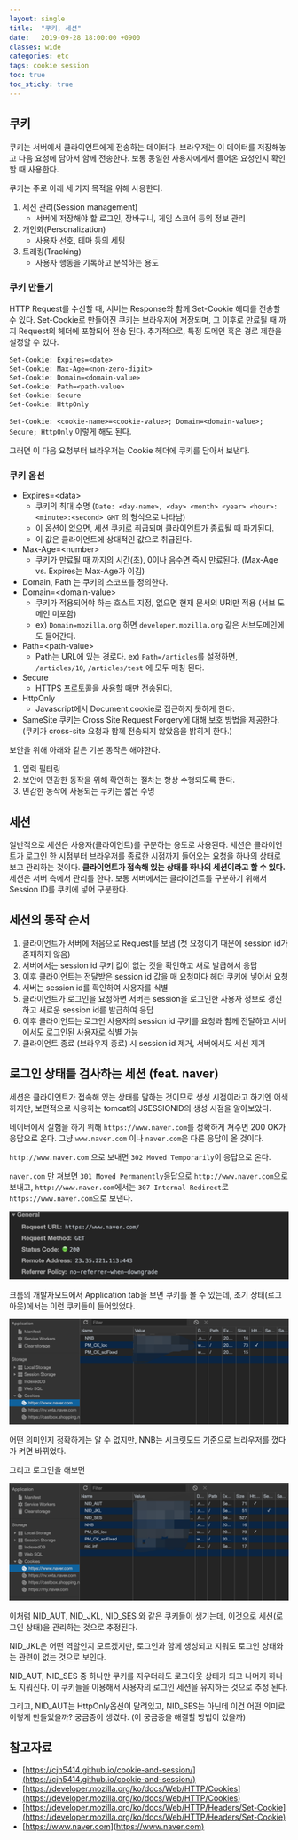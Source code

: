 ```yaml
---
layout: single
title:  "쿠키, 세션"
date:   2019-09-28 18:00:00 +0900
classes: wide
categories: etc
tags: cookie session
toc: true
toc_sticky: true
---
```


## 쿠키

쿠키는 서버에서 클라이언트에게 전송하는 데이터다. 브라우저는 이 데이터를 저장해놓고 다음 요청에 담아서 함께 전송한다. 보통 동일한 사용자에게서 들어온 요청인지 확인 할 때 사용한다.

쿠키는 주로 아래 세 가지 목적을 위해 사용한다.

1. 세션 관리(Session management)
   - 서버에 저장해야 할 로그인, 장바구니, 게임 스코어 등의 정보 관리
2. 개인화(Personalization)
   - 사용자 선호, 테마 등의 세팅
3. 트래킹(Tracking)
   - 사용자 행동을 기록하고 분석하는 용도

### 쿠키 만들기

HTTP Request를 수신할 때, 서버는 Response와 함께 Set-Cookie 헤더를 전송할 수 있다. Set-Cookie로 만들어진 쿠키는 브라우저에 저장되며, 그 이후로 만료될 때 까지 Request의 헤더에 포함되어 전송 된다. 추가적으로, 특정 도메인 혹은 경로 제한을 설정할 수 있다.

```http
Set-Cookie: Expires=<date>
Set-Cookie: Max-Age=<non-zero-digit>
Set-Cookie: Domain=<domain-value>
Set-Cookie: Path=<path-value>
Set-Cookie: Secure
Set-Cookie: HttpOnly
```

`Set-Cookie: <cookie-name>=<cookie-value>; Domain=<domain-value>; Secure; HttpOnly` 이렇게 해도 된다.

그러면 이 다음 요청부터 브라우저는 Cookie 헤더에 쿠키를 담아서 보낸다.

### 쿠키 옵션

- Expires=\<data\>
  - 쿠키의 최대 수명 (`Date: <day-name>, <day> <month> <year> <hour>:<minute>:<second> GMT` 의 형식으로 나타남)
  - 이 옵션이 없으면, 세션 쿠키로 취급되며 클라이언트가 종료될 때 파기된다.
  - 이 값은 클라이언트에 상대적인 값으로 취급된다.
- Max-Age=\<number\>
  - 쿠키가 만료될 때 까지의 시간(초), 0이나 음수면 즉시 만료된다. (Max-Age vs. Expires는 Max-Age가 이김)
- Domain, Path 는 쿠키의 스코프를 정의한다.
- Domain=\<domain-value\>
  - 쿠키가 적용되어야 하는 호스트 지정, 없으면 현재 문서의 URI만 적용 (서브 도메인 미포함)
  - ex) `Domain=mozilla.org` 하면 `developer.mozilla.org` 같은 서브도메인에도 들어간다.
- Path=\<path-value\>
  - Path는 URL에 있는 경로다. ex) `Path=/articles`를 설정하면, `/articles/10`, `/articles/test` 에 모두 매칭 된다.
- Secure
  - HTTPS 프로토콜을 사용할 때만 전송된다.
- HttpOnly
  - Javascript에서 Document.cookie로 접근하지 못하게 한다.
- SameSite 쿠키는 Cross Site Request Forgery에 대해 보호 방법을 제공한다. (쿠키가 cross-site 요청과 함께 전송되지 않았음을 밝히게 한다.)

보안을 위해 아래와 같은 기본 동작은 해야한다.

1. 입력 필터링
2. 보안에 민감한 동작을 위해 확인하는 절차는 항상 수행되도록 한다.
3. 민감한 동작에 사용되는 쿠키는 짧은 수명

## 세션

일반적으로 세션은 사용자(클라이언트)를 구분하는 용도로 사용된다. 세션은 클라이언트가 로그인 한 시점부터 브라우저를 종료한 시점까지 들어오는 요청을 하나의 상태로 보고 관리하는 것이다. **클라이언트가 접속해 있는 상태를 하나의 세션이라고 할 수 있다.**
세션은 서버 측에서 관리를 한다. 보통 서버에서는 클라이언트를 구분하기 위해서 Session ID를 쿠키에 넣어 구분한다.

## 세션의 동작 순서

1. 클라이언트가 서버에 처음으로 Request를 보냄 (첫 요청이기 때문에 session id가 존재하지 않음)
2. 서버에서는 session id 쿠키 값이 없는 것을 확인하고 새로 발급해서 응답
3. 이후 클라이언트는 전달받은 session id 값을 매 요청마다 헤더 쿠키에 넣어서 요청
4. 서버는 session id를 확인하여 사용자를 식별
5. 클라이언트가 로그인을 요청하면 서버는 session을 로그인한 사용자 정보로 갱신하고 새로운 session id를 발급하여 응답
6. 이후 클라이언트는 로그인 사용자의 session id 쿠키를 요청과 함께 전달하고 서버에서도 로그인된 사용자로 식별 가능
7. 클라이언트 종료 (브라우저 종료) 시 session id 제거, 서버에서도 세션 제거

## 로그인 상태를 검사하는 세션 (feat. naver)

세션은 클라이언트가 접속해 있는 상태를 말하는 것이므로 생성 시점이라고 하기엔 어색하지만, 보편적으로 사용하는 tomcat의 JSESSIONID의 생성 시점을 알아보았다.

네이버에서 실험을 하기 위해 `https://www.naver.com`를 정확하게 쳐주면 200 OK가 응답으로 온다. 그냥 `www.naver.com` 이나 `naver.com`은 다른 응답이 올 것이다.

`http://www.naver.com` 으로 보내면 `302 Moved Temporarily`이 응답으로 온다.

`naver.com` 만 쳐보면 `301 Moved Permanently`응답으로 `http://www.naver.com`으로 보내고, `http://www.naver.com`에서는 `307 Internal Redirect`로 `https://www.naver.com`으로 보낸다.

![response](/assets/img/session/naver_response.png)

크롬의 개발자모드에서 Application tab을 보면 쿠키를 볼 수 있는데, 초기 상태(로그아웃)에서는 이런 쿠키들이 들어있었다.

![before login](/assets/img/session/before_login.png)

어떤 의미인지 정확하게는 알 수 없지만, NNB는 시크릿모드 기준으로 브라우저를 껐다가 켜면 바뀌었다.

그리고 로그인을 해보면

![after login](/assets/img/session/after_login.png)

이처럼 NID_AUT, NID_JKL, NID_SES 와 같은 쿠키들이 생기는데, 이것으로 세션(로그인 상태)을 관리하는 것으로 추정된다.

NID_JKL은 어떤 역할인지 모르겠지만, 로그인과 함께 생성되고 지워도 로그인 상태와는 관련이 없는 것으로 보인다.

NID_AUT, NID_SES 중 하나만 쿠키를 지우더라도 로그아웃 상태가 되고 나머지 하나도 지워진다. 이 쿠키들을 이용해서 사용자의 로그인 세션을 유지하는 것으로 추정 된다.

그리고, NID_AUT는 HttpOnly옵션이 달려있고, NID_SES는 아닌데 이건 어떤 의미로 이렇게 만들었을까? 궁금증이 생겼다. (이 궁금증을 해결할 방법이 있을까)

## 참고자료

- [https://cjh5414.github.io/cookie-and-session/](https://cjh5414.github.io/cookie-and-session/)
- [https://developer.mozilla.org/ko/docs/Web/HTTP/Cookies](https://developer.mozilla.org/ko/docs/Web/HTTP/Cookies)
- [https://developer.mozilla.org/ko/docs/Web/HTTP/Headers/Set-Cookie](https://developer.mozilla.org/ko/docs/Web/HTTP/Headers/Set-Cookie)
- [https://www.naver.com](https://www.naver.com)
